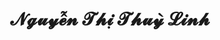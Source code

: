---
layout: album_gallery
resource: instagram
title: "𝓝𝓰𝓾𝔂𝓮̂̃𝓷 𝓣𝓱𝓲̣ 𝓣𝓱𝓾𝔂̀ 𝓛𝓲𝓷𝓱"
description: "Instagram albums of 𝓝𝓰𝓾𝔂𝓮̂̃𝓷 𝓣𝓱𝓲̣ 𝓣𝓱𝓾𝔂̀ 𝓛𝓲𝓷𝓱</br>. Username: linhlig1102"
active: gallery
images:
- image_path: /linhlig1102/1/20231112_211023_400750428_1714151515758366_8432817960260346700_n.jpg
  gallery-folder: /gallery/linhlig1102/1/
  gallery-name: 1
  gallery-date: March 2025
- image_path: /linhlig1102/2/20240905_205915_458376621_1453146735404005_1506435812295552624_n.jpg
  gallery-folder: /gallery/linhlig1102/2/
  gallery-name: 2
  gallery-date: March 2025
---